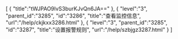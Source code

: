 [
	{
		"title":"tWJPAO9lvS3burKJvQn6JA=="
	},
	{
		"level":"3",
		"parent_id":"3285",
		"id":"3286",
		"title":"查看监控信息",
		"url":"/help/ckjkxx3286.html"
	},
	{
		"level":"3",
		"parent_id":"3285",
		"id":"3287",
		"title":"设置报警规则",
		"url":"/help/szbjgz3287.html"
	}
]